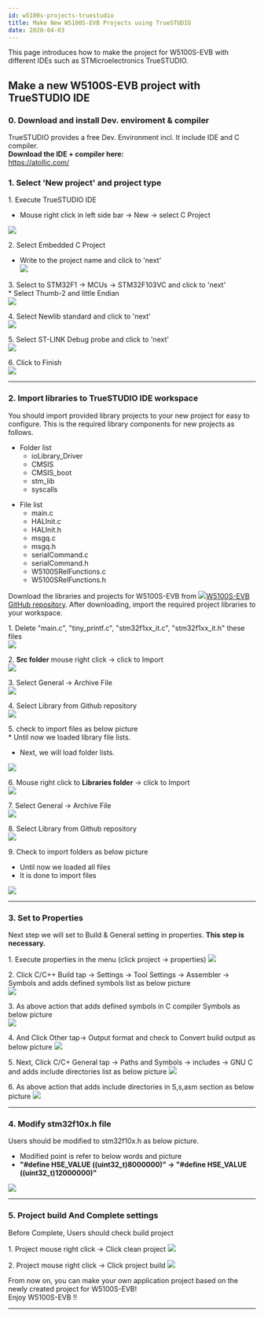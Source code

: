 ```yaml
---
id: w5100s-projects-truestudio
title: Make New W5100S-EVB Projects using TrueSTUDIO
date: 2020-04-03
---
```


This page introduces how to make the project for W5100S-EVB with
different IDEs such as STMicroelectronics TrueSTUDIO.

## Make a new W5100S-EVB project with TrueSTUDIO IDE

### 0\. Download and install Dev. enviroment & compiler

TrueSTUDIO provides a free Dev. Environment incl. It include IDE and C
compiler.  
**Download the IDE + compiler here:**  
<https://atollic.com/>  

### 1\. Select 'New project' and project type

1\. Execute TrueSTUDIO IDE

  - Mouse right click in left side bar -\> New -\> select C Project

![](/img/products/w5100s/w5100s_evb/true_tool_set1.png)

2\. Select Embedded C Project

  - Write to the project name and click to 'next'  
    ![](/img/products/w5100s/w5100s_evb/true_tool_set2.png)

3\. Select to STM32F1 -\> MCUs -\> STM32F103VC and click to 'next'  
\* Select Thumb-2 and little Endian  
![](/img/products/w5100s/w5100s_evb/initial_set2.png)

4\. Select Newlib standard and click to 'next'  
![](/img/products/w5100s/w5100s_evb/initial_set3.png)

5\. Select ST-LINK Debug probe and click to 'next'  
![](/img/products/w5100s/w5100s_evb/initial_set4.png)

6\. Click to Finish  
![](/img/products/w5100s/w5100s_evb/initial_set5.png)

-----

### 2\. Import libraries to TrueSTUDIO IDE workspace

You should import provided library projects to your new project for easy
to configure. This is the required library components for new projects
as follows.  

  - Folder list
      - ioLibrary\_Driver
      - CMSIS
      - CMSIS\_boot
      - stm\_lib
      - syscalls

<!-- end list -->

  - File list
      - main.c
      - HALInit.c
      - HALInit.h
      - msgq.c
      - msgq.h
      - serialCommand.c
      - serialCommand.h
      - W5100SRelFunctions.c
      - W5100SRelFunctions.h

Download the libraries and projects for W5100S-EVB from
![](/img/products/w5500/w5500_evb/icons/link.png)[W5100S-EVB GitHub
repository](https://github.com/Wiznet/W5100S-EVB). After downloading,
import the required project libraries to your workspace.

1\. Delete "main.c", "tiny\_printf.c", "stm32f1xx\_it.c",
"stm32f1xx\_it.h" these files  
![](/img/products/w5100s/w5100s_evb/true_tool_set3.png)

2\. **Src folder** mouse right click -\> click to Import  
![](/img/products/w5100s/w5100s_evb/true_tool_set4.png)

3\. Select General -\> Archive File  
![](/img/products/w5100s/w5100s_evb/true_tool_set5.png)

4\. Select Library from Github repository  
![](/img/products/w5100s/w5100s_evb/tools_set4.png)

5\. check to import files as below picture  
\* Until now we loaded library file lists.

  - Next, we will load folder lists.

![](/img/products/w5100s/w5100s_evb/true_tool_set6.png)

6\. Mouse right click to **Libraries folder** -\> click to Import  
![](/img/products/w5100s/w5100s_evb/true_tool_set7.png)

7\. Select General -\> Archive File  
![](/img/products/w5100s/w5100s_evb/true_tool_set5.png)

8\. Select Library from Github repository  
![](/img/products/w5100s/w5100s_evb/tools_set4.png)

9\. Check to import folders as below picture

  - Until now we loaded all files
  - It is done to import files

![](/img/products/w5100s/w5100s_evb/true_tool_set8.png)

-----

### 3\. Set to Properties

Next step we will set to Build & General setting in properties. **This step is necessary.**

1\. Execute properties in the menu (click project -\> properties)
![](/img/products/w5100s/w5100s_evb/true_tool_set9.png)

2\. Click C/C++ Build tap -\> Settings -\> Tool Settings -\> Assembler
-\> Symbols and adds defined symbols list as below picture  
![](/img/products/w5100s/w5100s_evb/true_tool_set11.png)

3\. As above action that adds defined symbols in C compiler Symbols as
below picture  
![](/img/products/w5100s/w5100s_evb/true_tool_set10.png)

4\. And Click Other tap-\> Output format and check to Convert build
output as below picture
![](/img/products/w5100s/w5100s_evb/true_tool_set12.png)

5\. Next, Click C/C+ General tap -\> Paths and Symbols -\> includes -\>
GNU C and adds include directories list as below picture
![](/img/products/w5100s/w5100s_evb/true_tool_set13.png)

6\. As above action that adds include directories in S,s,asm section as
below picture ![](/img/products/w5100s/w5100s_evb/true_tool_set14.png)

-----

### 4\. Modify stm32f10x.h file

Users should be modified to stm32f10x.h as below picture.

  - Modified point is refer to below words and picture
  - **"\#define HSE\_VALUE ((uint32\_t)8000000)" -\> "\#define
    HSE\_VALUE ((uint32\_t)12000000)"**

![](/img/products/w5100s/w5100s_evb/true_tool_set15.png)

-----

### 5\. Project build And Complete settings

Before Complete, Users should check build project

1\. Project mouse right click -\> Click clean project
![](/img/products/w5100s/w5100s_evb/true_tool_set16.png)

2\. Project mouse right click -\> Click project build
![](/img/products/w5100s/w5100s_evb/true_tool_set17.png)

From now on, you can make your own application project based on the
newly created project for W5100S-EVB\!  
Enjoy W5100S-EVB \!\!

-----
